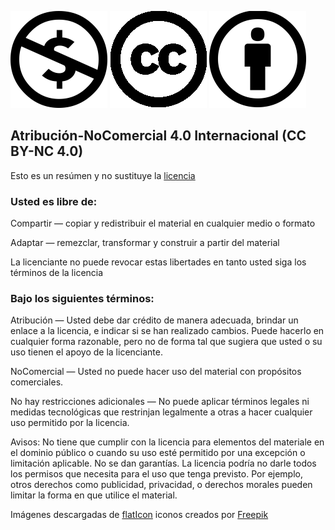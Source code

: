![carolina-del-norte.png](/mdResources/carolina-del-norte.png)
![creative-commons.png](/mdResources/creative-commons.png)
![por.png](/mdResources/por.png)

## Atribución-NoComercial 4.0 Internacional (CC BY-NC 4.0)
Esto es un resúmen y no sustituye la [licencia](https://creativecommons.org/licenses/by-nc/4.0/legalcode)
### Usted es libre de:
Compartir — copiar y redistribuir el material en cualquier medio o formato

Adaptar — remezclar, transformar y construir a partir del material

La licenciante no puede revocar estas libertades en tanto usted siga los términos de la licencia
### Bajo los siguientes términos:
Atribución — Usted debe dar crédito de manera adecuada, brindar un enlace a la licencia, e indicar si se han realizado cambios. Puede hacerlo en cualquier forma razonable, pero no de forma tal que sugiera que usted o su uso tienen el apoyo de la licenciante.

NoComercial — Usted no puede hacer uso del material con propósitos comerciales.

No hay restricciones adicionales — No puede aplicar términos legales ni medidas tecnológicas que restrinjan legalmente a otras a hacer cualquier uso permitido por la licencia.

Avisos:
No tiene que cumplir con la licencia para elementos del materiale en el dominio público o cuando su uso esté permitido por una excepción o limitación aplicable.
No se dan garantías. La licencia podría no darle todos los permisos que necesita para el uso que tenga previsto. Por ejemplo, otros derechos como publicidad, privacidad, o derechos morales pueden limitar la forma en que utilice el material.

Imágenes descargadas de [flatIcon](https://www.flaticon.es/iconos-gratis/cc) iconos creados por [Freepik](https://www.freepik.es/)

